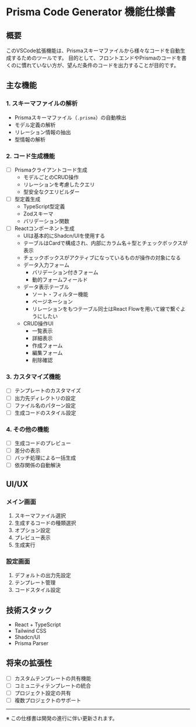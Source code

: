 # Prisma Code Generator 機能仕様書

## 概要
このVSCode拡張機能は、Prismaスキーマファイルから様々なコードを自動生成するためのツールです。
目的として、フロントエンドやPrismaのコードを書くのに慣れていない方が、望んだ条件のコードを出力することが目的です。

## 主な機能

### 1. スキーマファイルの解析
- Prismaスキーマファイル（`.prisma`）の自動検出
- モデル定義の解析
- リレーション情報の抽出
- 型情報の解析

### 2. コード生成機能
- [ ] Prismaクライアントコード生成
  - モデルごとのCRUD操作
  - リレーションを考慮したクエリ
  - 型安全なクエリビルダー
- [ ] 型定義生成
  - TypeScript型定義
  - Zodスキーマ
  - バリデーション関数
- [ ] Reactコンポーネント生成
  - UIは基本的にShadcn/UIを使用する
  - テーブルはCardで構成され、内部にカラム名＋型とチェックボックスが表示
  - チェックボックスがアクティブになっているものが操作の対象になる
  - データ入力フォーム
    - バリデーション付きフォーム
    - 動的フォームフィールド
  - データ表示テーブル
    - ソート・フィルター機能
    - ページネーション
    - リレーションをもつテーブル同士はReact Flowを用いて線で繋ぐようにしたい
  - CRUD操作UI
    - 一覧表示
    - 詳細表示
    - 作成フォーム
    - 編集フォーム
    - 削除確認

### 3. カスタマイズ機能
- [ ] テンプレートのカスタマイズ
- [ ] 出力先ディレクトリの設定
- [ ] ファイル名のパターン設定
- [ ] 生成コードのスタイル設定

### 4. その他の機能
- [ ] 生成コードのプレビュー
- [ ] 差分の表示
- [ ] バッチ処理による一括生成
- [ ] 依存関係の自動解決

## UI/UX

### メイン画面
1. スキーマファイル選択
2. 生成するコードの種類選択
3. オプション設定
4. プレビュー表示
5. 生成実行

### 設定画面
1. デフォルトの出力先設定
2. テンプレート管理
3. コードスタイル設定

## 技術スタック
- React + TypeScript
- Tailwind CSS
- Shadcn/UI
- Prisma Parser

## 将来の拡張性
- [ ] カスタムテンプレートの共有機能
- [ ] コミュニティテンプレートの統合
- [ ] プロジェクト設定の共有
- [ ] 複数プロジェクトのサポート

---
※ この仕様書は開発の進行に伴い更新されます。 